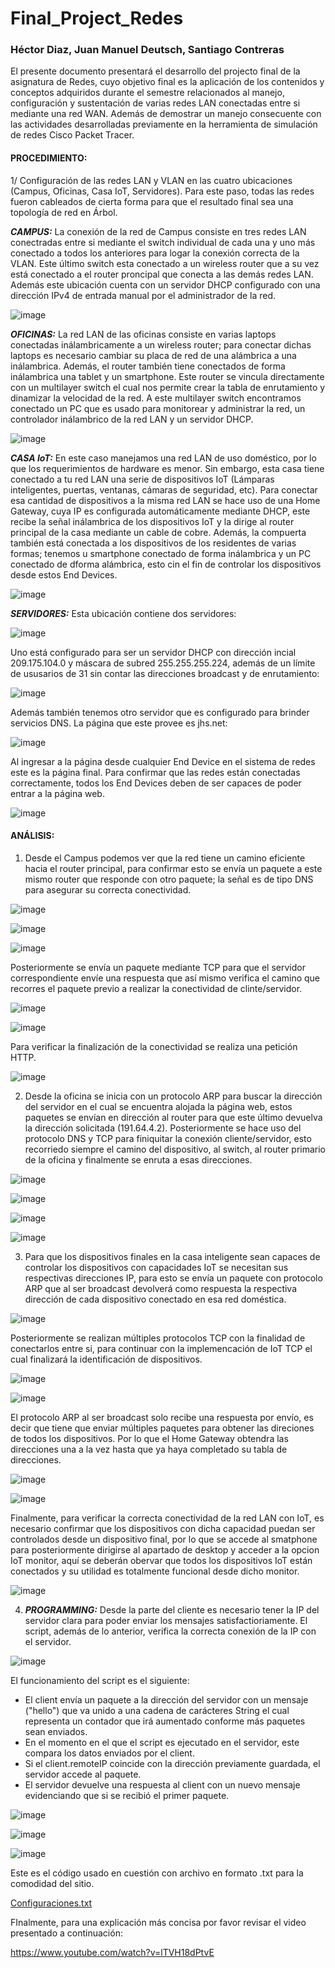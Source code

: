 # Final_Project_Redes 

### Héctor Diaz, Juan Manuel Deutsch, Santiago Contreras



El presente documento presentará el desarrollo del projecto final de la asignatura de Redes, cuyo objetivo final es la aplicación de los contenidos y conceptos adquiridos durante el semestre relacionados al manejo, configuración y sustentación de varias redes LAN conectadas entre si mediante una red WAN. Además de demostrar un manejo consecuente con las actividades desarrolladas previamente en la herramienta de simulación de redes Cisco Packet Tracer. 

#### PROCEDIMIENTO:

1/ Configuración de las redes LAN y VLAN en las cuatro ubicaciones (Campus, Oficinas, Casa IoT, Servidores). Para este paso, todas las redes fueron cableados de cierta forma para que el resultado final sea una topología de red en Árbol.

  ***CAMPUS:***
   La conexión de la red de Campus consiste en tres redes LAN conectradas entre si mediante el switch individual de cada una y uno más conectado a todos los anteriores para logar la conexión correcta de la VLAN. Este último switch esta conectado a un wireless router que a su vez está conectado a el router proncipal que conecta a las demás redes LAN. Además este ubicación cuenta con un servidor DHCP configurado con una dirección IPv4 de entrada manual por el administrador de la red.
  
  ![image](https://user-images.githubusercontent.com/89588991/198382024-5855f2d1-4639-4e83-b9fc-ad7202c5c5ec.png)
  
  ***OFICINAS:***
   La red LAN de las oficinas consiste en varias laptops conectadas inálambricamente a un wireless router; para conectar dichas laptops es necesario cambiar su placa de red de una alámbrica a una inálambrica. Además, el router también tiene conectados de forma inálambrica una tablet y un smartphone. Este router se vincula directamente con un multilayer switch el cual nos permite crear la tabla de enrutamiento y dinamizar la velocidad de la red. A este multilayer switch encontramos conectado un PC que es usado para monitorear y administrar la red, un controlador inálambrico de la red LAN y un servidor DHCP.
  
  ![image](https://user-images.githubusercontent.com/89588991/198383518-6e8b13bb-2185-4b65-bb64-db22a87ff685.png)
  
  ***CASA IoT:***
   En este caso manejamos una red LAN de uso doméstico, por lo que los requerimientos de hardware es menor. Sin embargo, esta casa tiene conectado a tu red LAN una serie de dispositivos IoT (Lámparas inteligentes, puertas, ventanas, cámaras de seguridad, etc). Para conectar esa cantidad de dispositivos a la misma red LAN se hace uso de una Home Gateway, cuya IP es configurada automáticamente mediante DHCP, este recibe la señal inálambrica de los dispositivos IoT y la dirige al router principal de la casa mediante un cable de cobre. Además, la compuerta también está conectada a los dispositivos de los residentes de varias formas; tenemos u smartphone conectado de forma inálambrica y un PC conectado de dforma alámbrica, esto cin el fin de controlar los dispositivos desde estos End Devices.
   
   ![image](https://user-images.githubusercontent.com/89588991/198388334-cc37dfff-c428-4ee4-91e0-091f6ab82bab.png)
  
  ***SERVIDORES:***
   Esta ubicación contiene dos servidores: 
   
   ![image](https://user-images.githubusercontent.com/89588991/198388801-9783d938-ebd2-49d1-ba24-148575a3501f.png)
   
   Uno está configurado para ser un servidor DHCP con dirección incial 209.175.104.0 y máscara de subred 255.255.255.224, además de un límite de ususarios de 31 sin contar las direcciones broadcast y de enrutamiento: 
   
   ![image](https://user-images.githubusercontent.com/89588991/198395367-d3313b73-6a00-4e2e-a625-1f76dc20202a.png)
 
 Además también tenemos otro servidor que es configurado para brinder servicios DNS. La página que este provee es jhs.net:
 
 ![image](https://user-images.githubusercontent.com/89588991/198395895-2fd1b791-5921-4c7b-8fad-09860213db98.png)

Al ingresar a la página desde cualquier End Device en el sistema de redes este es la página final. Para confirmar que las redes están conectadas correctamente, todos los End Devices deben de ser capaces de poder entrar a la página web.

![image](https://user-images.githubusercontent.com/89588991/198397590-fb6a437a-2576-4493-a460-d6ea5bb775d2.png)


#### ANÁLISIS:

1. Desde el Campus podemos ver que la red tiene un camino eficiente hacia el router principal, para confirmar esto se envía un paquete a este mismo router que responde con otro paquete; la señal es de tipo DNS para asegurar su correcta conectividad.

![image](https://user-images.githubusercontent.com/89588991/198402555-4d452edc-4baf-459b-bd23-b7e353427ef9.png)

![image](https://user-images.githubusercontent.com/89588991/198402566-4f11dbbd-a42b-4964-92ab-717ca7e163cd.png)

![image](https://user-images.githubusercontent.com/89588991/198402956-599805be-5aa3-476c-9825-482a009097dc.png)


Posteriormente se envía un paquete mediante TCP para que el servidor correspondiente envíe una respuesta que así mismo verifica el camino que recorres el paquete previo a realizar la conectividad de clinte/servidor.

![image](https://user-images.githubusercontent.com/89588991/198402918-5d1a7824-a483-47e4-b271-f300104e26d6.png)

![image](https://user-images.githubusercontent.com/89588991/198402933-7f926286-610d-444c-856d-bbf394093038.png)

Para verificar la finalización de la conectividad se realiza una petición HTTP.

![image](https://user-images.githubusercontent.com/89588991/198403037-e129d4dc-681c-4e39-9420-3314a95e9809.png)

2. Desde la oficina se inicia con un protocolo ARP para buscar la dirección del servidor en el cual se encuentra alojada la página web, estos paquetes se envían en dirección al router para que este último devuelva la dirección solicitada (191.64.4.2). Posteriormente se hace uso del protocolo DNS y TCP para finiquitar la conexión cliente/servidor, esto recorriedo siempre el camino del dispositivo, al switch, al router primario de la oficina y finalmente se enruta a esas direcciones.

![image](https://user-images.githubusercontent.com/89588991/198415606-52e75ae4-d18a-484e-999c-cba2a34f3a4c.png)

![image](https://user-images.githubusercontent.com/89588991/198415646-377e34ed-5365-4e6f-a4c3-1afa4fcb017e.png)

![image](https://user-images.githubusercontent.com/89588991/198415650-fa85e3fb-08e7-4fa1-b219-8f5dc6d1b423.png)

![image](https://user-images.githubusercontent.com/89588991/198415659-bd61fd1a-6c0a-4a5f-83c0-dc34823e2615.png)

3. Para que los dispositivos finales en la casa inteligente sean capaces de controlar los dispositivos con capacidades IoT se necesitan sus respectivas direcciones IP, para esto se envía un paquete con protocolo ARP que al ser broadcast devolverá como respuesta la respectiva dirección de cada dispositivo conectado en esa red doméstica.

![image](https://user-images.githubusercontent.com/89588991/198416065-57e140d1-912b-4c47-9ef0-e0da02ca856a.png)

Posteriormente se realizan múltiples protocolos TCP con la finalidad de conectarlos entre si, para continuar con la implemencación de IoT TCP el cual finalizará la identificación de dispositivos. 

![image](https://user-images.githubusercontent.com/89588991/198416308-63e5527c-219e-4220-a48d-a9b64b0762b7.png)

![image](https://user-images.githubusercontent.com/89588991/198416318-8e5d320d-485f-49d1-836e-df99bb10bd06.png)

El protocolo ARP al ser broadcast solo recibe una respuesta por envío, es decir que tiene que enviar múltiples paquetes para obtener las direciones de todos los dispositivos. Por lo que el Home Gateway obtendra las direcciones una a la vez hasta que ya haya completado su tabla de direcciones.

![image](https://user-images.githubusercontent.com/89588991/198416581-d4056def-cd03-47ac-9e15-893fc924ab34.png)

![image](https://user-images.githubusercontent.com/89588991/198416619-fed25023-9d5e-44cf-b893-e837c33cd9b4.png)

Finalmente, para verificar la correcta conectividad de la red LAN con IoT, es necesario confirmar que los dispositivos con dicha capacidad puedan ser controlados desde un dispositivo final, por lo que se accede al smatphone para posteriormente dirigirse al apartado de desktop y acceder a la opcion IoT monitor, aquí se deberán obervar que todos los dispositivos IoT están conectados y su utilidad es totalmente funcional desde dicho monitor.

![image](https://user-images.githubusercontent.com/89588991/198416913-a718d7b4-eef5-445e-9f59-f09a48a32e14.png)

4. ***PROGRAMMING:*** Desde la parte del cliente es necesario tener la IP del servidor clara para poder enviar los mensajes satisfactioriamente. El script, además de lo anterior, verifica la correcta conexión de la IP con el servidor. 

![image](https://user-images.githubusercontent.com/89588991/198417223-7659ec2f-ffc0-4ecd-955c-1b10f301397b.png)

El funcionamiento del script es el siguiente: 

- El client envía un paquete a la dirección del servidor con un mensaje ("hello") que va unido a una cadena de carácteres String el cual representa un contador que irá aumentado conforme más paquetes sean enviados. 
- En el momento en el que el script es ejecutado en el servidor, este compara los datos enviados por el client.
- Si el client.remoteIP coincide con la dirección previamente guardada, el servidor accede al paquete.
- El servidor devuelve una respuesta al client con un nuevo mensaje evidenciando que si se recibió el primer paquete.

![image](https://user-images.githubusercontent.com/89588991/198417688-f7c2edd1-eda2-462e-97bb-6656801fd7d8.png)

![image](https://user-images.githubusercontent.com/89588991/198418004-5ae5c85a-b79e-411b-8844-403349d87ba0.png)

![image](https://user-images.githubusercontent.com/89588991/198418013-74f7d558-37f6-4249-95fd-cb591b5fc3e6.png)

Este es el código usado en cuestión con archivo en formato .txt para la comodidad del sitio.

[Configuraciones.txt](https://github.com/RoryRoth/Final_Project_Redes/files/9883735/Configuraciones.txt)

FInalmente, para una explicación más concisa por favor revisar el video presentado a continuación:

https://www.youtube.com/watch?v=lTVH18dPtvE

